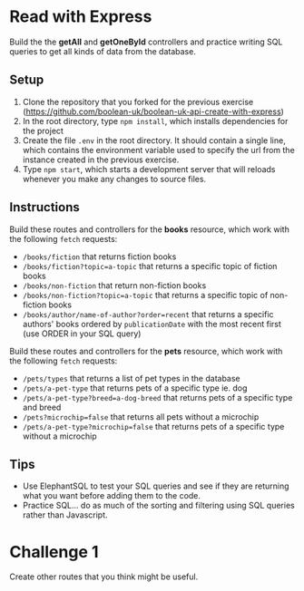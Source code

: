 # Read with Express

Build the the **getAll** and **getOneById** controllers and practice writing SQL queries to get all kinds of data from the database.

## Setup

1. Clone the repository that you forked for the previous exercise (https://github.com/boolean-uk/boolean-uk-api-create-with-express)
2. In the root directory, type `npm install`, which installs dependencies for the project
3. Create the file `.env` in the root directory. It should contain a single line, which contains the environment variable used to specify the url from the instance created in the previous exercise.
4. Type `npm start`, which starts a development server that will reloads whenever you make any changes to source files.

## Instructions

Build these routes and controllers for the **books** resource, which work with the following `fetch` requests:

- `/books/fiction` that returns fiction books
- `/books/fiction?topic=a-topic` that returns a specific topic of fiction books
- `/books/non-fiction` that return non-fiction books
- `/books/non-fiction?topic=a-topic` that returns a specific topic of non-fiction books
- `/books/author/name-of-author?order=recent` that returns a specific authors' books ordered by `publicationDate` with the most recent first (use ORDER in your SQL query)

Build these routes and controllers for the **pets** resource, which work with the following `fetch` requests:

- `/pets/types` that returns a list of pet types in the database
- `/pets/a-pet-type` that returns pets of a specific type ie. dog
- `/pets/a-pet-type?breed=a-dog-breed` that returns pets of a specific type and breed
- `/pets?microchip=false` that returns all pets without a microchip
- `/pets/a-pet-type?microchip=false` that returns pets of a specific type without a microchip

## Tips

- Use ElephantSQL to test your SQL queries and see if they are returning what you want before adding them to the code.
- Practice SQL... do as much of the sorting and filtering using SQL queries rather than Javascript.

# Challenge 1

Create other routes that you think might be useful.
